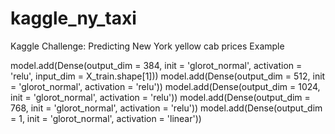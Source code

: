 # kaggle_ny_taxi
Kaggle Challenge: Predicting New York yellow cab prices 
Example 


model.add(Dense(output_dim = 384, init = 'glorot_normal', activation = 'relu', input_dim = X_train.shape[1]))
model.add(Dense(output_dim = 512, init = 'glorot_normal', activation = 'relu'))
model.add(Dense(output_dim = 1024, init = 'glorot_normal', activation = 'relu'))
model.add(Dense(output_dim = 768, init = 'glorot_normal', activation = 'relu'))
model.add(Dense(output_dim = 1, init = 'glorot_normal', activation = 'linear'))
